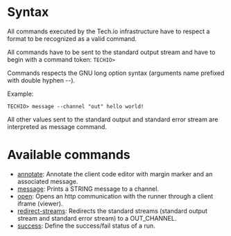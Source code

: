# Syntax
All commands executed by the Tech.io infrastructure have to respect a format to be recognized as a valid command.

All commands have to be sent to the standard output stream and have to begin with a command token: `TECHIO>`

Commands respects the GNU long option syntax (arguments name prefixed with double hyphen --).

Example:

```
TECHIO> message --channel "out" hello world!
```

All other values sent to the standard output and standard error stream are interpreted as message command.

# Available commands
- [annotate](/playgrounds/408/tech-io-documentation/content/annotate): Annotate the client code editor with margin marker and an associated message.
- [message](/playgrounds/408/tech-io-documentation/content/message): Prints a STRING message to a channel.
- [open](/playgrounds/408/tech-io-documentation/content/open): Opens an http communication with the runner through a client iframe (viewer).
- [redirect-streams](/playgrounds/408/tech-io-documentation/content/redirect-streams): Redirects the standard streams (standard output stream and standard error stream) to a OUT_CHANNEL.
- [success](/playgrounds/408/tech-io-documentation/content/success): Define the success/fail status of a run.


